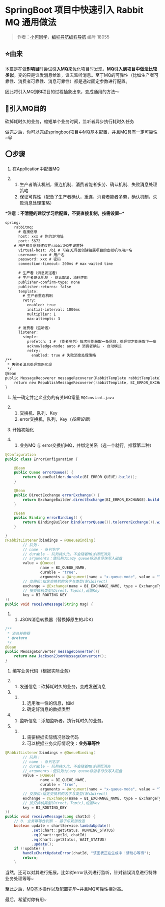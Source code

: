 # SpringBoot 项目中快速引入 Rabbit MQ 通用做法

> 作者：[小何同学](https://wx.zsxq.com/dweb2/index/footprint/185541482828452)，[编程导航编程导航](https://wx.zsxq.com/dweb2/index/group/51122858222824) 编号 18055

## ⭐由来

本篇是在做**BI项目**时尝试**引入MQ**来优化项目时发现，**MQ引入到项目中做法比较类似**。变的只是谁发消息给谁，谁去监听消息。至于MQ的可靠性（比如生产者可靠性、消费者可靠性、消息可靠性）都是通过固定参数进行配置。

因此将引入MQ到BI项目的过程抽象出来，变成通用的方法～



## 🔶引入MQ目的

砍掉耗时久的业务，缩短单个业务时间，监听者异步执行耗时久任务

做完之后，你可以完成springboot项目中MQ基本配置，并且MQ具有一定可靠性~😀



## ⭕步骤

1. 在Application中配置MQ

1. 1. 生产者确认机制，重连机制、消费者能者多劳、确认机制、失败消息处理策略
   2. 保证可靠性（配备了生产者确认，重连、消费者能者多劳，确认机制，失败消息处理策略） 

***注意：不清楚的建议学习后配置，不要直接复制，按需设置~\***

```xml
spring:
	rabbitmq:
	  # 连接信息
	  host: xxx # 你的IP地址
	  port: 5672
  	# 用户相关信息建议在rabbitMQ中设置好
	  virtual-host: /bi # 可在UI界面创建独属项目的虚拟机与用户名
	  username: xxx # 用户名
	  password: xxx # 密码
	  connection-timeout: 200ms # max waited time
	
	  # 生产者（消息发送者）
	  # 生产者确认机制 - 默认取消，消耗性能
	  publisher-confirm-type: none
	  publisher-returns: false
	  template:
	    # 生产者重连机制
	    retry:
	      enabled: true
	      initial-interval: 1000ms
	      multiplier: 1
	      max-attempts: 3
	
	  # 消费者（监听者）
	  listener:
	    simple:
	      prefetch: 1 # （能者多劳）每次只能获取一条信息，处理完才能获取下一条
	      acknowledge-mode: auto # 消费者确认 - 自动模式
	      retry:
	        enabled: true # 失败消息处理策略
/**
 * 失败者消息处理策略实现
 */
@Bean
public MessageRecoverer messageRecoverer(RabbitTemplate rabbitTemplate){
    return new RepublishMessageRecoverer(rabbitTemplate, BI_ERROR_EXCHANGE, BI_ERROR_ROUTING_KEY);
}
```

1. 统一确定并定义业务的有关MQ常量 `MQConstant.java`

1. 1. 交换机、队列、Key
   2. error交换机，队列，Key（*按需设置*）

1. 开始初始化

1. 1. 业务MQ 与 error交换机MQ，并绑定关系（选一个就行，推荐第二种）

```java
@Configuration
public class ErrorConfiguration {

    @Bean
    public Queue errorQueue() {
        return QueueBuilder.durable(BI_ERROR_QUEUE).build();
    }

    @Bean
    public DirectExchange errorExchange() {
        return ExchangeBuilder.directExchange(BI_ERROR_EXCHANGE).build();
    }

    @Bean
    public Binding errorBinding() {
        return BindingBuilder.bind(errorQueue()).to(errorExchange()).with(BI_ERROR_ROUTING_KEY);
    }

}
@RabbitListener(bindings = @QueueBinding(
        // 队列：
        // name - 队列名字
        // durable - 队列持久化，不会随着MQ关闭而消失
        // arguments：使队列为Lazy queue将消息尽快写入磁盘
        value = @Queue(
                name = BI_QUEUE_NAME,
                durable = "true",
                arguments = @Argument(name = "x-queue-mode", value = "lazy")),
        // 交换机:指定交换机的名字与类型(默认direct)
        exchange = @Exchange(name = BI_EXCHANGE_NAME, type = ExchangeTypes.DIRECT),
        // 按交换机类型(Direct、Topic),设置Key
        key = BI_ROUTING_KEY
))
public void receiveMessage(String msg) {
```

1. 1. JSON消息转换器（替换掉原生的JDK）

```java
/**
 * 消息转换器
 * @return
 */
@Bean
public MessageConverter messageConverter(){
    return new Jackson2JsonMessageConverter();
}
```

1. 编写业务代码（根据实际业务）

1. 1. 发送信息：砍掉耗时久的业务，变成发送消息

1. 1. 1. 选用唯一性的信息，如id
      2. 确定好消息的数据类型

1. 1. 监听信息：添加监听者，执行耗时久的业务。

1. 1. 1. 需要根据实际情况修改代码
      2. 可以根据业务实际情况使：**业务幂等性**

```java
@RabbitListener(bindings = @QueueBinding(
        // 队列：
        // name - 队列名字
        // durable - 队列持久化，不会随着MQ关闭而消失
        // arguments：使队列为Lazy queue将消息尽快写入磁盘
        value = @Queue(
                name = BI_QUEUE_NAME,
                durable = "true",
                arguments = @Argument(name = "x-queue-mode", value = "lazy")),
        // 交换机:指定交换机的名字与类型(默认direct)
        exchange = @Exchange(name = BI_EXCHANGE_NAME, type = ExchangeTypes.DIRECT),
        // 按交换机类型(Direct、Topic),设置Key
        key = BI_ROUTING_KEY
))
public void receiveMessage(Long chatId) {
    // 0. 业务幂等性判断 - 基于乐观锁改造
    boolean update = chartService.lambdaUpdate()
            .set(Chart::getStatus, RUNNING_STATUS)
            .eq(Chart::getId, chatId)
            .eq(Chart::getStatus, WAIT_STATUS)
            .update();
    if (!update) {
        handleChartUpdateError(chatId, "该图表正在生成中！请耐心等待");
        return;
    }
```



当然，还可以对其进行拓展，比如对error队列进行监听，针对错误消息进行特殊业务处理等等~

至此之后，MQ基本操作以及配置完毕~并且MQ可靠性相对高。

最后，希望对你有用~